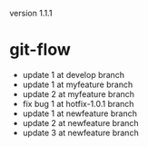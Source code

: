 version 1.1.1
# git-flow
- update 1 at develop branch
- update 1 at myfeature branch
- update 2 at myfeature branch
- fix bug 1 at hotfix-1.0.1 branch
- update 1 at newfeature branch
- update 2 at newfeature branch
- update 3 at newfeature branch